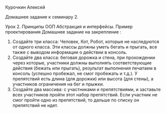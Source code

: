 Курочкин Алексей

Домашнее задание к семинару 2.

Урок 2. Принципы ООП Абстракция и интерфейсы. Пример проектирования
Домашнее задание на закрепление :

1) Создайте три класса: Человек, Кот, Робот, которые не наследуются от одного класса. Эти классы должны уметь бегать и прыгать, все также с выводом информации о действии в консоль.
2) Создайте два класса: беговая дорожка и стена, при прохождении через которые, участники
   должны выполнять соответствующие действия (бежать или прыгать), результат выполнения
   печатаем в консоль (успешно пробежал, не смог пробежать и т.д.). У препятствий есть длина
   (для дорожки) или высота (для стены), а участников ограничения на бег и прыжки.
3) Создайте два массива: с участниками и препятствиями, и заставьте всех участников пройти
   этот набор препятствий. Если участник не смог пройти одно из препятствий, то дальше по
   списку он препятствий не идет.